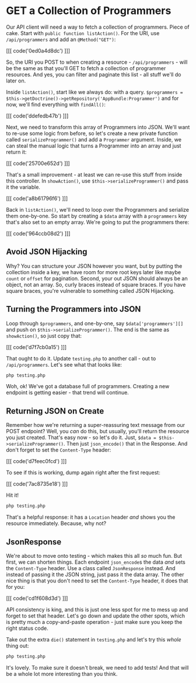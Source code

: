 # GET a Collection of Programmers

Our API client will need a way to fetch a collection of programmers. Piece
of cake. Start with `public function listAction()`. For the URI, use
`/api/programmers` and add an `@Method("GET")`:

[[[ code('0ed0a4d8dc') ]]]

So, the URI you POST to when creating a resource - `/api/programmers` -
will be the same as that you'll GET to fetch a collection of programmer
resources. And yes, you can filter and paginate this list - all stuff we'll
do later on.

Inside `listAction()`, start like we always do: with a query.
`$programmers = $this->getDoctrine()->getRepository('AppBundle:Programmer')`
and for now, we'll find everything with `findAll()`:

[[[ code('ddefedb47b') ]]]

Next, we need to transform this array of Programmers into JSON. We'll want
to re-use some logic from before, so let's create a new private function
called `serializeProgrammer()` and add a `Programmer` argument. Inside, we
can steal the manual logic that turns a Programmer into an array and just
return it:

[[[ code('25700e652d') ]]]

That's a small improvement - at least we can re-use this stuff from inside
this controller. In `showAction()`, use `$this->serializeProgrammer()` and
pass it the variable.

[[[ code('a8b61796f6') ]]]

Back in `listAction()`, we'll need to loop over the Programmers and serialize
them one-by-one. So start by creating a `$data` array with a `programmers`
key that's also set to an empty array. We're going to put the programmers
there:

[[[ code('964ccb08d2') ]]]

## Avoid JSON Hijacking

Why? You can structure your JSON however you want, but by putting the collection
inside a key, we have room for more root keys later like maybe `count` or
`offset` for pagination. Second, your out JSON should always be an object,
not an array. So, curly braces instead of square braces. If you have square
braces, you're vulnerable to something called JSON Hijacking.

## Turning the Programmers into JSON

Loop through `$programmers`, and one-by-one, say `$data['programmers'][]`
and push on `$this->serializeProgrammer()`. The end is the same as `showAction()`,
so just copy that:

[[[ code('d7f7cb0a15') ]]]

That ought to do it. Update `testing.php` to another call - out to
`/api/programmers`. Let's see what that looks like:

```bash
php testing.php
```

Woh, ok! We've got a database full of programmers. Creating a new endpoint
is getting easier - that trend will continue.

## Returning JSON on Create

Remember how we're returning a super-reassuring text message from our POST
endpoint? Well, you *can* do this, but usually, you'll return the resource
you just created. That's easy now - so let's do it. Just, `$data = $this->serializeProgrammer()`.
Then just `json_encode()` that in the Response. And don't forget to set the
`Content-Type` header:

[[[ code('d7feec0fcd') ]]]

To see if this is working, dump again right after the first request:

[[[ code('7ac8735e18') ]]]

Hit it!

```bash
php testing.php
```

That's a helpful response: it has a `Location` header *and* shows you the
resource immediately. Because, why not?

## JsonResponse

We're about to move onto testing - which makes this all *so* much fun. But
first, we can shorten things. Each endpoint `json_encode`s the data *and*
sets the `Content-Type` header. Use a class called `JsonResponse` instead.
And instead of passing it the JSON string, just pass it the data array. The
other nice thing is that you don't need to set the `Content-Type` header,
it does that for you:

[[[ code('cd1f608d3d') ]]]

API consistency is king, and this is just one less spot for me to mess up
and forget to set that header. Let's go down and update the other spots,
which is pretty much a copy-and-paste operation - just make sure you keep
the right status code.

Take out the extra `die()` statement in `testing.php` and let's try this
*whole* thing out:

```bash
php testing.php
```

It's lovely. To make sure it doesn't break, we need to add tests! And that
will be a whole lot more interesting than you think.
